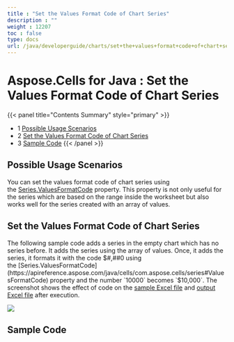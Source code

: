 ```yaml
---
title : "Set the Values Format Code of Chart Series" 
description : "" 
weight : 12207 
toc : false
type: docs
url: /java/developerguide/charts/set+the+values+format+code+of+chart+series/
---
```


# Aspose.Cells for Java : Set the Values Format Code of Chart Series


{{< panel title="Contents Summary" style="primary" >}}
*   1 [Possible Usage Scenarios](#possible-usage-scenarios)
*   2 [Set the Values Format Code of Chart Series](#set-the-values-format-code-of-chart-series)
*   3 [Sample Code](#sample-code)
{{< /panel >}}
 

## Possible Usage Scenarios

You can set the values format code of chart series using the [Series.ValuesFormatCode](https://apireference.aspose.com/java/cells/com.aspose.cells/series#ValuesFormatCode) property. This property is not only useful for the series which are based on the range inside the worksheet but also works well for the series created with an array of values.

## Set the Values Format Code of Chart Series

The following sample code adds a series in the empty chart which has no series before. It adds the series using the array of values. Once, it adds the series, it formats it with the code $#,##0 using the [Series.ValuesFormatCode](https://apireference.aspose.com/java/cells/com.aspose.cells/series#ValuesFormatCode) property and the number `10000` becomes `$10,000`. The screenshot shows the effect of code on the [sample Excel file](https://docs2.aspose.com/cells/java/attachments/51480058/51740736.xlsx) and [output Excel file](https://docs2.aspose.com/cells/java/attachments/51480058/51740735.xlsx) after execution.

![](https://docs2.aspose.com/cells/java/attachments/51480058/51740737.png)

## Sample Code

